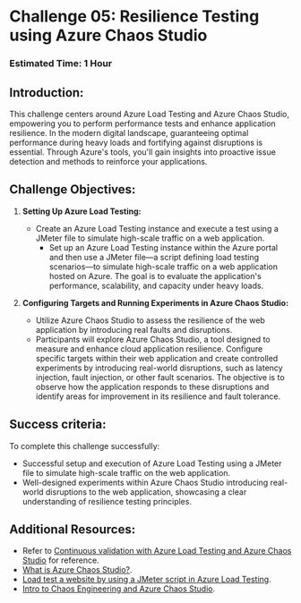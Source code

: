 # Challenge 05: Resilience Testing using Azure Chaos Studio

### Estimated Time: 1 Hour

## Introduction:
This challenge centers around Azure Load Testing and Azure Chaos Studio, empowering you to perform performance tests and enhance application resilience. In the modern digital landscape, guaranteeing optimal performance during heavy loads and fortifying against disruptions is essential. Through Azure's tools, you'll gain insights into proactive issue detection and methods to reinforce your applications.

## Challenge Objectives:

1. **Setting Up Azure Load Testing:**
   - Create an Azure Load Testing instance and execute a test using a JMeter file to simulate high-scale traffic on a web application.
     - Set up an Azure Load Testing instance within the Azure portal and then use a JMeter file—a script defining load testing scenarios—to simulate high-scale traffic on a web application hosted on Azure. The goal is to evaluate the application's performance, scalability, and capacity under heavy loads.

2. **Configuring Targets and Running Experiments in Azure Chaos Studio:**

   -  Utilize Azure Chaos Studio to assess the resilience of the web application by introducing real faults and disruptions.
     -  Participants will explore Azure Chaos Studio, a tool designed to measure and enhance cloud application resilience. Configure specific targets within their web application and create controlled experiments by introducing real-world disruptions, such as latency injection, fault injection, or other fault scenarios. The objective is to observe how the application responds to these disruptions and identify areas for improvement in its resilience and fault tolerance.
  
## Success criteria:
To complete this challenge successfully:

- Successful setup and execution of Azure Load Testing using a JMeter file to simulate high-scale traffic on the web application.
- Well-designed experiments within Azure Chaos Studio introducing real-world disruptions to the web application, showcasing a clear understanding of resilience testing principles.

## Additional Resources:

- Refer to [Continuous validation with Azure Load Testing and Azure Chaos Studio](https://learn.microsoft.com/en-us/azure/architecture/guide/testing/mission-critical-deployment-testing) for reference.
- [What is Azure Chaos Studio?](https://learn.microsoft.com/en-us/azure/chaos-studio/chaos-studio-overview).
- [Load test a website by using a JMeter script in Azure Load Testing](https://learn.microsoft.com/en-us/azure/load-testing/how-to-create-and-run-load-test-with-jmeter-script?tabs=portal).
- [Intro to Chaos Engineering and Azure Chaos Studio](https://pdtit.medium.com/intro-to-chaos-engineering-and-azure-chaos-studio-preview-5e85fff10642).
